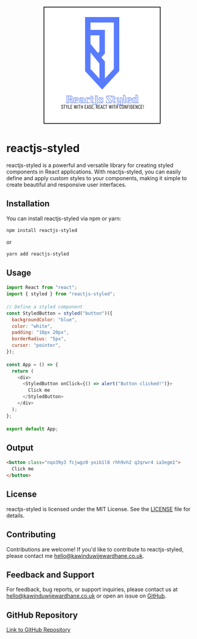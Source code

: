 <div style="text-align:center;">

![ReactJS Styled Logo](https://raw.githubusercontent.com/kawinduwijewardhane/reactjs-styled/main/logo.png)

</div>

# reactjs-styled

reactjs-styled is a powerful and versatile library for creating styled components in React applications. With reactjs-styled, you can easily define and apply custom styles to your components, making it simple to create beautiful and responsive user interfaces.

## Installation

You can install reactjs-styled via npm or yarn:

```bash
npm install reactjs-styled
```

or

```bash
yarn add reactjs-styled
```

## Usage

```javascript
import React from "react";
import { styled } from "reactjs-styled";

// Define a styled component
const StyledButton = styled("button")({
  backgroundColor: "blue",
  color: "white",
  padding: "10px 20px",
  borderRadius: "5px",
  cursor: "pointer",
});

const App = () => {
  return (
    <div>
      <StyledButton onClick={() => alert("Button clicked!")}>
        Click me
      </StyledButton>
    </div>
  );
};

export default App;
```

## Output

```html
<button class="nqo39y3 fcjwgz0 yoib1l8 rhh9vh2 q2qrwr4 ia3egm1">
  Click me
</button>
```

## License

reactjs-styled is licensed under the MIT License. See the [LICENSE](license) file for details.

## Contributing

Contributions are welcome! If you'd like to contribute to reactjs-styled, please contact me [hello@kawinduwijewardhane.co.uk](mailto:hello@kawinduwijewardhane.co.uk).

## Feedback and Support

For feedback, bug reports, or support inquiries, please contact us at [hello@kawinduwijewardhane.co.uk](mailto:hello@kawinduwijewardhane.co.uk) or open an issue on [GitHub](https://github.com/kawinduwijewardhane/reactjs-styled/issues).

## GitHub Repository

[Link to GitHub Repository](https://github.com/kawinduwijewardhane/reactjs-styled)
